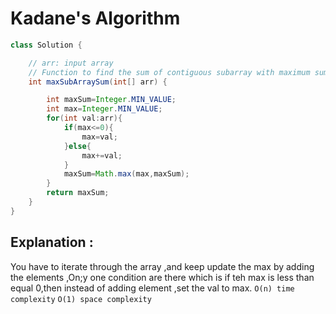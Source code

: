 # Kadane's Algorithm

```java
class Solution {

    // arr: input array
    // Function to find the sum of contiguous subarray with maximum sum.
    int maxSubArraySum(int[] arr) {

        int maxSum=Integer.MIN_VALUE;
        int max=Integer.MIN_VALUE;
        for(int val:arr){
            if(max<=0){
                max=val;
            }else{
                max+=val;
            }
            maxSum=Math.max(max,maxSum);
        }
        return maxSum;
    }
}
```

## Explanation :

You have to iterate through the array ,and keep update the max by adding the elements ,On;y one condition are there which is if teh max is less than equal 0,then instead of adding element ,set the val to max.
`O(n) time complexity`
`O(1) space complexity`
